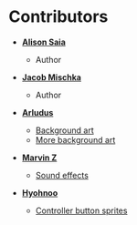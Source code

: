 # Contributors

* **[Alison Saia](https://github.com/allie)**
  * Author

* **[Jacob Mischka](https://github.com/jacobmischka)**
  * Author

* **[Arludus](https://itch.io/profile/arludus)**
  * [Background art](https://arludus.itch.io/10-parallax-pixel-art-background-pack-1)
  * [More background art](https://arludus.itch.io/parallax-pixel-art-backgrounds-pack-2)

* **[Marvin Z](https://itch.io/profile/marvin-z)**
  * [Sound effects](https://marvin-z.itch.io/game-sound-fx)

* **[Hyohnoo](https://itch.io/profile/hyohnoo)**
  * [Controller button sprites](https://hyohnoo.itch.io/controllers-buttons)

